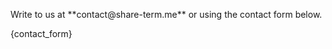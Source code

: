 <p class="text-center">Write to us at **contact@share-term.me** or using the contact form below.</p>

{contact_form}